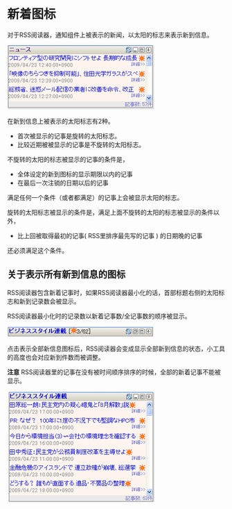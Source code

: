 # 新着图标

对于RSS阅读器，通知组件上被表示的新闻，以太阳的标志来表示新到信息。

![The latest mark]

在新到信息上被表示的太阳标志有2种。

* 首次被显示的记事是旋转的太阳标志。
* 比较近期被被显示的记事是不旋转的太阳标志。

不旋转的太阳的标志被显示的记事的条件是，

* 全体设定的新到图标的显示期限以内的记事
* 在最后一次注销的日期以后的记事

满足任何一个条件（或者都满足）的记事上会被显示太阳的标志。

旋转的太阳标志被显示的条件是，满足上面不旋转的太阳的标志被显示的条件以外，

* 比上回被取得最初的记事( RSS里排序最先写的记事 ) 的日期晚的记事

还必须满足这个条件。


## 关于表示所有新到信息的图标

RSS阅读器包含新着记事时，如果RSS阅读器最小化的话，首部标题右侧的太阳标志和新到记录数会被显示。

RSS阅读器最小化时的记录数以新着记事数/全记事数的顺序被显示。

![Display of article count when the RSS Reader is minimized]

点击表示全部新信息图标后，RSS阅读器会变成显示全部新到信息的状态，小工具的高度也会对应新到件数而被调整。

**注意** RSS阅读器里的记事在没有被时间顺序排序的时候，全部的新着记事不能被显示。

![All new arrival articles]


[The latest mark]: images/etc/new-arrival-icons-1.png
[Display of article count when the RSS Reader is minimized]: images/etc/new-arrival-icons-2.png
[All new arrival articles]: images/etc/new-arrival-icons-3.png
